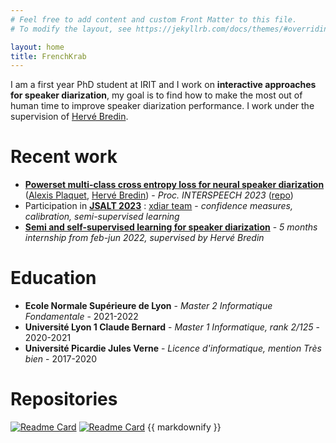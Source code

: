```yaml
---
# Feel free to add content and custom Front Matter to this file.
# To modify the layout, see https://jekyllrb.com/docs/themes/#overriding-theme-defaults

layout: home
title: FrenchKrab
---
```


I am a first year PhD student at IRIT and I work on **interactive approaches for speaker diarization**, my goal is to find how to make the most out of human time to improve speaker diarization performance. I work under the supervision of [Hervé Bredin](https://herve.niderb.fr/fastpages/).


# Recent work

- [**Powerset multi-class cross entropy loss for neural speaker diarization**](https://www.isca-speech.org/archive/interspeech_2023/plaquet23_interspeech.html) ([Alexis Plaquet](frenchkrab.github.io), [Hervé Bredin](https://herve.niderb.fr/)) - *Proc. INTERSPEECH 2023* ([repo](https://github.com/FrenchKrab/IS2023-powerset-diarization))
- Participation in [**JSALT 2023**](https://jsalt2023.univ-lemans.fr/en/index.html) : [xdiar team](https://www.youtube.com/live/c3zYuH6n6os) - *confidence measures, calibration, semi-supervised learning*
- [**Semi and self-supervised learning for speaker diarization**](https://www.irit.fr/SAMOVA/site/wp-content/uploads/2022/09/2022_AlexisPlaquet_Stage.pdf) - *5 months internship from feb-jun 2022, supervised by Hervé Bredin*


# Education

- **Ecole Normale Supérieure de Lyon** - *Master 2 Informatique Fondamentale* - 2021-2022
- **Université Lyon 1 Claude Bernard** - *Master 1 Informatique, rank 2/125* - 2020-2021
- **Université Picardie Jules Verne** - *Licence d'informatique, mention Très bien*  - 2017-2020

# Repositories

[![Readme Card](https://github-readme-stats.vercel.app/api/pin/?username=FrenchKrab&repo=IS2023-powerset-diarization)](https://github.com/FrenchKrab/IS2023-powerset-diarization)
[![Readme Card](https://github-readme-stats.vercel.app/api/pin/?username=FrenchKrab&repo=datasets-pyannote)](https://github.com/FrenchKrab/datasets-pyannote) {{ markdownify }}